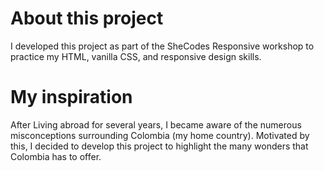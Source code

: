 # About this project
I developed this project as part of the SheCodes Responsive workshop to practice my HTML, vanilla CSS, and responsive design skills.

# My inspiration
After Living abroad for several years, I became aware of the numerous misconceptions surrounding Colombia (my home country). Motivated by this, I decided to develop this project to highlight the many wonders that Colombia has to offer.
